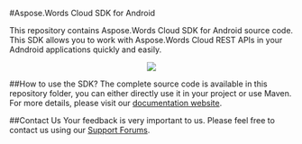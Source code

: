 #Aspose.Words Cloud SDK for Android

This repository contains Aspose.Words Cloud SDK for Android source code. This SDK allows you to work with Aspose.Words Cloud REST APIs in your Adndroid applications quickly and easily. 

<p align="center">
  <a title="Download complete Aspose.Words for Cloud source code" href="https://github.com/asposewords/Aspose_Words_Cloud/archive/master.zip">
	<img src="https://raw.github.com/AsposeExamples/java-examples-dashboard/master/images/downloadZip-Button-Large.png" />
  </a>
</p>

##How to use the SDK?
The complete source code is available in this repository folder, you can either directly use it in your project or use Maven. For more details, please visit our [documentation website](http://www.aspose.com/docs/display/wordscloud/How+to+Setup+Aspose.Words+Cloud+SDK+for+Java).

##Contact Us
Your feedback is very important to us. Please feel free to contact us using our [Support Forums](https://www.aspose.com/community/forums/).
